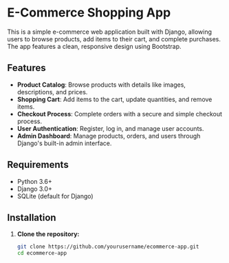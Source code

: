# E-Commerce Shopping App

This is a simple e-commerce web application built with Django, allowing users to browse products, add items to their cart, and complete purchases. The app features a clean, responsive design using Bootstrap.

## Features
- **Product Catalog**: Browse products with details like images, descriptions, and prices.
- **Shopping Cart**: Add items to the cart, update quantities, and remove items.
- **Checkout Process**: Complete orders with a secure and simple checkout process.
- **User Authentication**: Register, log in, and manage user accounts.
- **Admin Dashboard**: Manage products, orders, and users through Django's built-in admin interface.

## Requirements
- Python 3.6+
- Django 3.0+
- SQLite (default for Django)

## Installation

1. **Clone the repository:**
   ```bash
   git clone https://github.com/yourusername/ecommerce-app.git
   cd ecommerce-app

